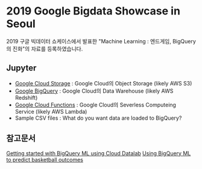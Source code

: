 # 2019 Google Bigdata Showcase in Seoul

2019 구글 빅데이터 쇼케이스에서 발표한 "Machine Learning : 엔드게임, BigQuery의 진화"의 자료를 등록하였습니다.

## Jupyter

- [Google Cloud Storage](https://cloud.google.com/storage/) : Google Cloud의 Object Storage (likely AWS S3)
- [Google BigQuery](https://cloud.google.com/bigquery/) : Google Cloud의 Data Warehouse (likely AWS Redshift)
- [Google Cloud Functions](https://cloud.google.com/functions/docs/concepts/overview) : Google Cloud의 Severless Computeing Service (likely AWS Lambda)
- Sample CSV files : What do you want data are loaded to BigQuery?



## 참고문서
[Getting started with BigQuery ML using Cloud Datalab](https://cloud.google.com/bigquery-ml/docs/bigqueryml-notebook-start)
[Using BigQuery ML to predict basketball outcomes](https://cloud.google.com/bigquery-ml/docs/bigqueryml-ncaa)
